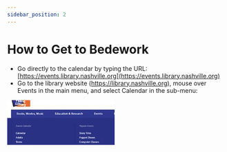 ```yaml
---
sidebar_position: 2
---
```


# How to Get to Bedework
- Go directly to the calendar by typing the URL: [https://events.library.nashville.org](https://events.library.nashville.org)
- Go to the library website (https://library.nashville.org), mouse over Events in the main menu, and select Calendar in the sub-menu:

![mega-menu](../../src/img/scrn-mega-menu-calendar.jpg "mega menu")
